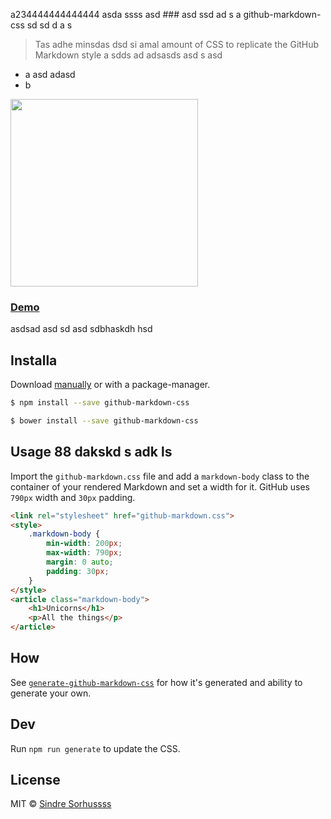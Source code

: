 a234444444444444 asda ssss asd ### asd ssd ad  s a github-markdown-css 
sd sd d a s
> Tas adhe minsdas dsd si amal amount of CSS to replicate the GitHub Markdown style
a sdds ad adsasds  asd s  asd 
* a asd adasd 
* b

[<img src="https://cloud.githubusercontent.com/assets/170270/5219062/f22a978c-7685-11e4-8316-af25b6c89bc0.png" width="300">](http://sindresorhus.com/github-markdown-css)

### [Demo](http://sindresorhus.com/github-markdown-css)
       
       
asdsad asd sd asd sdbhaskdh hsd 
## Installa

Download [manually](https://raw.githubusercontent.com/sindresoasdasdsrhus/github-markdown-css/gh-pages/github-markdown.css) or with a package-manager.

```sh
$ npm install --save github-markdown-css
```

```sh
$ bower install --save github-markdown-css
```


## Usage 88 dakskd  s adk ls

Import the `github-markdown.css` file and add a `markdown-body` class to the container of your rendered Markdown and set a width for it. GitHub uses `790px` width and `30px` padding.
  
```html     
<link rel="stylesheet" href="github-markdown.css">
<style>
	.markdown-body {
		min-width: 200px;
		max-width: 790px;
		margin: 0 auto;
		padding: 30px;
	}
</style>
<article class="markdown-body">
	<h1>Unicorns</h1>
	<p>All the things</p>
</article> 
```
    

## How
 
See [`generate-github-markdown-css`](https://github.com/sindresorhus/generate-github-markdown-css) for how it's generated and ability to generate your own.
           
    
## Dev

Run `npm run generate` to update the CSS.

 
## License

MIT © [Sindre Sorhussss](http://sindresorhus.com33)
  